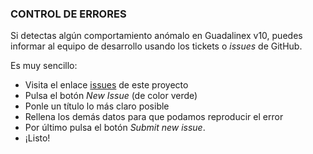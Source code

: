 ### CONTROL DE ERRORES

Si detectas algún comportamiento anómalo en Guadalinex v10, puedes
informar al equipo de desarrollo usando los tickets o _issues_ de GitHub.

Es muy sencillo:

 * Visita el enlace [issues](https://github.com/guadalinex-v10-team/guadalinex-v10-tickets/issues) de este proyecto 
 * Pulsa el botón _New Issue_ (de color verde)
 * Ponle un título lo más claro posible
 * Rellena los demás datos para que podamos reproducir el error
 * Por último pulsa el botón _Submit new issue_.
 * ¡Listo!
